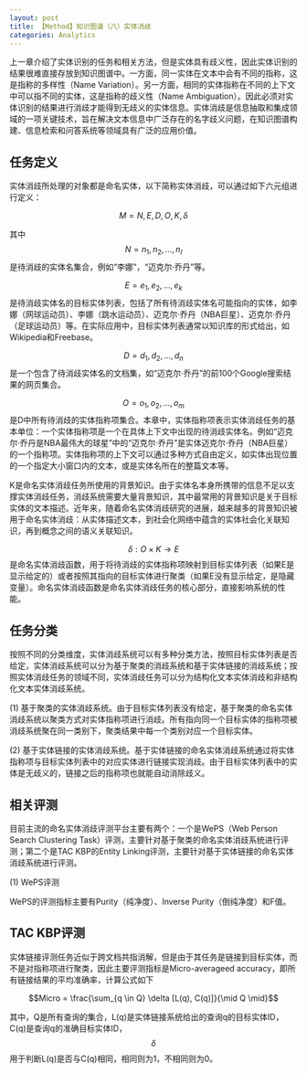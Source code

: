 ```yaml
---
layout: post
title: 【Method】知识图谱（八）实体消歧
categories: Analytics
---
```


上一章介绍了实体识别的任务和相关方法，但是实体具有歧义性，因此实体识别的结果很难直接存放到知识图谱中。一方面，同一实体在文本中会有不同的指称，这是指称的多样性（Name Variation）。另一方面，相同的实体指称在不同的上下文中可以指不同的实体，这是指称的歧义性（Name Ambiguation）。因此必须对实体识别的结果进行消歧才能得到无歧义的实体信息。实体消歧是信息抽取和集成领域的一项关键技术，旨在解决文本信息中广泛存在的名字歧义问题，在知识图谱构建、信息检索和问答系统等领域具有广泛的应用价值。

## 任务定义

实体消歧所处理的对象都是命名实体，以下简称实体消歧，可以通过如下六元组进行定义：

$$M=N,E,D,O,K,\delta$$

其中$$N=n_1, n_2, ..., n_l$$是待消歧的实体名集合，例如“李娜”，“迈克尔·乔丹”等。

$$E=e_1, e_2, ..., e_k$$是待消歧实体名的目标实体列表，包括了所有待消歧实体名可能指向的实体，如李娜（网球运动员）、李娜（跳水运动员）、迈克尔·乔丹（NBA巨星）、迈克尔·乔丹（足球运动员）等。在实际应用中，目标实体列表通常以知识库的形式给出，如Wikipedia和Freebase。

$$D=d_1, d_2,...,d_n$$是一个包含了待消歧实体名的文档集，如“迈克尔·乔丹”的前100个Google搜索结果的网页集合。

$$O=o_1, o_2,...,o_m$$是D中所有待消歧的实体指称项集合。本章中，实体指称项表示实体消歧任务的基本单位：一个实体指称项是一个在具体上下文中出现的待消歧实体名。例如“迈克尔·乔丹是NBA最伟大的球星”中的“迈克尔·乔丹”是实体迈克尔·乔丹（NBA巨星）的一个指称项。实体指称项的上下文可以通过多种方式自由定义，如实体出现位置的一个指定大小窗口内的文本，或是实体名所在的整篇文本等。

K是命名实体消歧任务所使用的背景知识。由于实体名本身所携带的信息不足以支撑实体消歧任务，消歧系统需要大量背景知识，其中最常用的背景知识是关于目标实体的文本描述。近年来，随着命名实体消歧研究的进展，越来越多的背景知识被用于命名实体消歧：从实体描述文本，到社会化网络中蕴含的实体社会化关联知识，再到概念之间的语义关联知识。

$$\delta : O \times K \to E$$是命名实体消歧函数，用于将待消歧的实体指称项映射到目标实体列表（如果E是显示给定的）或者按照其指向的目标实体进行聚类（如果E没有显示给定，是隐藏变量）。命名实体消歧函数是命名实体消歧任务的核心部分，直接影响系统的性能。

## 任务分类

按照不同的分类维度，实体消歧系统可以有多种分类方法，按照目标实体列表是否给定，实体消歧系统可以分为基于聚类的消歧系统和基于实体链接的消歧系统；按照实体消歧任务的领域不同，实体消歧任务可以分为结构化文本实体消歧和非结构化文本实体消歧系统。

(1) 基于聚类的实体消歧系统。由于目标实体列表没有给定，基于聚类的命名实体消歧系统以聚类方式对实体指称项进行消歧。所有指向同一个目标实体的指称项被消歧系统聚在同一类别下，聚类结果中每一个类别对应一个目标实体。

(2) 基于实体链接的实体消歧系统。基于实体链接的命名实体消歧系统通过将实体指称项与目标实体列表中的对应实体进行链接实现消歧。由于目标实体列表中的实体是无歧义的，链接之后的指称项也就能自动消除歧义。

## 相关评测

目前主流的命名实体消歧评测平台主要有两个：一个是WePS（Web Person Search Clustering Task）评测，主要针对基于聚类的命名实体消歧系统进行评测；第二个是TAC KBP的Entity Linking评测，主要针对基于实体链接的命名实体消歧系统进行评测。

(1) WePS评测

WePS的评测指标主要有Purity（纯净度）、Inverse Purity（倒纯净度）和F值。

## TAC KBP评测

实体链接评测任务近似于跨文档共指消解，但是由于其任务是链接到目标实体，而不是对指称项进行聚类，因此主要评测指标是Micro-averageed accuracy，即所有链接结果的平均准确率，计算公式如下

$$Micro = \frac{\sum_{q \in Q} \delta [L(q), C(q)]}{\mid Q \mid}$$

其中，Q是所有查询的集合，L(q)是实体链接系统给出的查询q的目标实体ID，C(q)是查询q的准确目标实体ID，$$\delta$$用于判断L(q)是否与C(q)相同，相同则为1，不相同则为0。